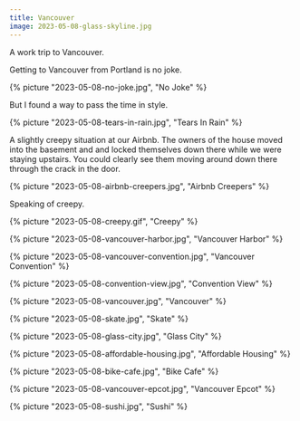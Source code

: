 ```yaml
---
title: Vancouver
image: 2023-05-08-glass-skyline.jpg
---
```


A work trip to Vancouver.

<!--more-->

Getting to Vancouver from Portland is no joke.

{% picture "2023-05-08-no-joke.jpg", "No Joke" %}

But I found a way to pass the time in style.

{% picture "2023-05-08-tears-in-rain.jpg", "Tears In Rain" %}

A slightly creepy situation at our Airbnb. The owners of the house moved into
the basement and and locked themselves down there while we were staying
upstairs. You could clearly see them moving around down there through the crack
in the door.

{% picture "2023-05-08-airbnb-creepers.jpg", "Airbnb Creepers" %}

Speaking of creepy.

{% picture "2023-05-08-creepy.gif", "Creepy" %}

{% picture "2023-05-08-vancouver-harbor.jpg", "Vancouver Harbor" %}

{% picture "2023-05-08-vancouver-convention.jpg", "Vancouver Convention" %}

{% picture "2023-05-08-convention-view.jpg", "Convention View" %}

{% picture "2023-05-08-vancouver.jpg", "Vancouver" %}

{% picture "2023-05-08-skate.jpg", "Skate" %}

{% picture "2023-05-08-glass-city.jpg", "Glass City" %}

{% picture "2023-05-08-affordable-housing.jpg", "Affordable Housing" %}

{% picture "2023-05-08-bike-cafe.jpg", "Bike Cafe" %}

{% picture "2023-05-08-vancouver-epcot.jpg", "Vancouver Epcot" %}

{% picture "2023-05-08-sushi.jpg", "Sushi" %}
